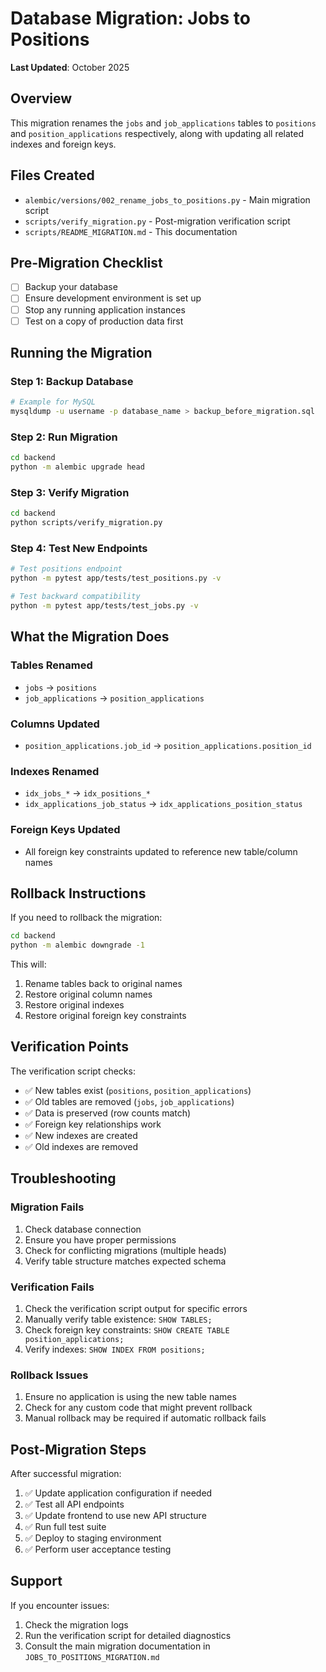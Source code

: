 # Database Migration: Jobs to Positions

**Last Updated**: October 2025


## Overview
This migration renames the `jobs` and `job_applications` tables to `positions` and `position_applications` respectively, along with updating all related indexes and foreign keys.

## Files Created
- `alembic/versions/002_rename_jobs_to_positions.py` - Main migration script
- `scripts/verify_migration.py` - Post-migration verification script
- `scripts/README_MIGRATION.md` - This documentation

## Pre-Migration Checklist
- [ ] Backup your database
- [ ] Ensure development environment is set up
- [ ] Stop any running application instances
- [ ] Test on a copy of production data first

## Running the Migration

### Step 1: Backup Database
```bash
# Example for MySQL
mysqldump -u username -p database_name > backup_before_migration.sql
```

### Step 2: Run Migration
```bash
cd backend
python -m alembic upgrade head
```

### Step 3: Verify Migration
```bash
cd backend
python scripts/verify_migration.py
```

### Step 4: Test New Endpoints
```bash
# Test positions endpoint
python -m pytest app/tests/test_positions.py -v

# Test backward compatibility
python -m pytest app/tests/test_jobs.py -v
```

## What the Migration Does

### Tables Renamed
- `jobs` → `positions`
- `job_applications` → `position_applications`

### Columns Updated
- `position_applications.job_id` → `position_applications.position_id`

### Indexes Renamed
- `idx_jobs_*` → `idx_positions_*`
- `idx_applications_job_status` → `idx_applications_position_status`

### Foreign Keys Updated
- All foreign key constraints updated to reference new table/column names

## Rollback Instructions

If you need to rollback the migration:

```bash
cd backend
python -m alembic downgrade -1
```

This will:
1. Rename tables back to original names
2. Restore original column names
3. Restore original indexes
4. Restore original foreign key constraints

## Verification Points

The verification script checks:
- ✅ New tables exist (`positions`, `position_applications`)
- ✅ Old tables are removed (`jobs`, `job_applications`)
- ✅ Data is preserved (row counts match)
- ✅ Foreign key relationships work
- ✅ New indexes are created
- ✅ Old indexes are removed

## Troubleshooting

### Migration Fails
1. Check database connection
2. Ensure you have proper permissions
3. Check for conflicting migrations (multiple heads)
4. Verify table structure matches expected schema

### Verification Fails
1. Check the verification script output for specific errors
2. Manually verify table existence: `SHOW TABLES;`
3. Check foreign key constraints: `SHOW CREATE TABLE position_applications;`
4. Verify indexes: `SHOW INDEX FROM positions;`

### Rollback Issues
1. Ensure no application is using the new table names
2. Check for any custom code that might prevent rollback
3. Manual rollback may be required if automatic rollback fails

## Post-Migration Steps

After successful migration:
1. ✅ Update application configuration if needed
2. ✅ Test all API endpoints
3. ✅ Update frontend to use new API structure
4. ✅ Run full test suite
5. ✅ Deploy to staging environment
6. ✅ Perform user acceptance testing

## Support

If you encounter issues:
1. Check the migration logs
2. Run the verification script for detailed diagnostics
3. Consult the main migration documentation in `JOBS_TO_POSITIONS_MIGRATION.md`
